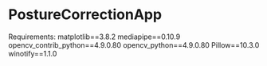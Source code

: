 # PostureCorrectionApp

Requirements:
matplotlib==3.8.2
mediapipe==0.10.9
opencv_contrib_python==4.9.0.80
opencv_python==4.9.0.80
Pillow==10.3.0
winotify==1.1.0
